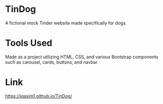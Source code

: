 # TinDog
A fictional mock Tinder website made specifically for dogs. 

# Tools Used
Made as a project utilizing HTML, CSS, and various Bootstrap components such as carousel, cards, buttons, and navbar

# Link 
https://jqasim1.github.io/TinDog/
